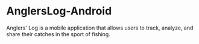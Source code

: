 # AnglersLog-Android
Anglers' Log is a mobile application that allows users to track, analyze, and share their catches in the sport of fishing.
